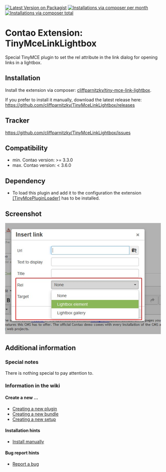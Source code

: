 [![Latest Version on Packagist](http://img.shields.io/packagist/v/cliffparnitzky/tiny-mce-link-lightbox.svg?style=flat)](https://packagist.org/packages/cliffparnitzky/tiny-mce-link-lightbox)
[![Installations via composer per month](http://img.shields.io/packagist/dm/cliffparnitzky/tiny-mce-link-lightbox.svg?style=flat)](https://packagist.org/packages/cliffparnitzky/tiny-mce-link-lightbox)
[![Installations via composer total](http://img.shields.io/packagist/dt/cliffparnitzky/tiny-mce-link-lightbox.svg?style=flat)](https://packagist.org/packages/cliffparnitzky/tiny-mce-link-lightbox)

Contao Extension: TinyMceLinkLightbox
=====================================

Special TinyMCE plugin to set the rel attribute in the link dialog for opening links in a lightbox.


Installation
------------

Install the extension via composer: [cliffparnitzky/tiny-mce-link-lightbox](https://packagist.org/packages/cliffparnitzky/tiny-mce-link-lightbox).

If you prefer to install it manually, download the latest release here: https://github.com/cliffparnitzky/TinyMceLinkLightbox/releases


Tracker
-------

https://github.com/cliffparnitzky/TinyMceLinkLightbox/issues


Compatibility
-------------

- min. Contao version: >= 3.3.0
- max. Contao version: <  3.6.0


Dependency
----------

- To load this plugin and add it to the configuration the extension [[TinyMcePluginLoader]](https://github.com/cliffparnitzky/TinyMcePluginLoader) has to be installed.


Screenshot
----------

![Screenshot](screenshot.jpg)


Additional information
----------------------

### Special notes

There is nothing special to pay attention to.

### Information in the wiki

#### Create a new ...

* [Creating a new plugin](https://github.com/cliffparnitzky/TinyMcePluginLoader/wiki/Creating-a-new-plugin)
* [Creating a new bundle](https://github.com/cliffparnitzky/TinyMcePluginLoader/wiki/Creating-a-new-bundle)
* [Creating a new setup](https://github.com/cliffparnitzky/TinyMcePluginLoader/wiki/Creating-a-new-setup)

#### Installation hints
* [Install manually](https://github.com/cliffparnitzky/TinyMcePluginLoader/wiki/Install-manually)

#### Bug report hints

* [Report a bug](https://github.com/cliffparnitzky/TinyMcePluginLoader/wiki/Report-a-bug)